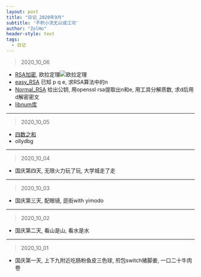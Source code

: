 ```yaml
---
layout: post
title: "日记_2020年9月"
subtitle: '不积小流无以成江河'
author: "ZolHo"
header-style: text
tags:
  - 日记
---
```


> 2020_10_06

- [RSA加密](http://www.ruanyifeng.com/blog/2013/06/rsa_algorithm_part_one.html), 欧拉定理![欧拉定理](http://chart.googleapis.com/chart?cht=tx&chl=a%5E%7B%5Cphi%28n%29%7D%5Cequiv%5C1%20%28mod%5C%20n%29&chs=60)
- [easy_RSA](https://adworld.xctf.org.cn/task/answer?type=crypto&number=5&grade=0&id=5114&page=1) 已知 p q e, 求RSA算法中的n
- [Normal_RSA](https://adworld.xctf.org.cn/task/answer?type=crypto&number=5&grade=0&id=5115&page=1) 给出公钥, 用openssl rsa提取出n和e, 用工具分解质数, 求d后用d解密密文
- [libnum库](https://github.com/hellman/libnum)

---

> 2020_10_05

- [四数之和](https://leetcode-cn.com/problems/4sum/)
- ollydbg

---

> 2020_10_04

- 国庆第四天, 无限火力玩了玩, 大学城走了走

---

> 2020_10_03

- 国庆第三天, 配眼镜, 逛街with yimodo

---

> 2020_10_02

- 国庆第二天, 看山是山, 看水是水

---

> 2020_10_01

- 国庆第一天, 上下九附近吃肠粉鱼皮三色球, 煎包switch猪脚姜, 一口二十牛肉卷
